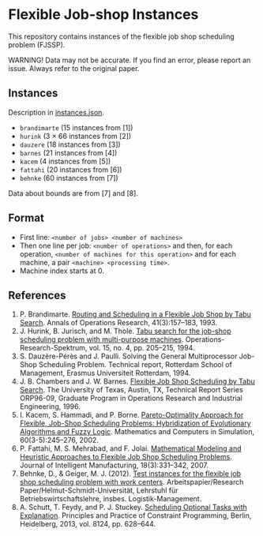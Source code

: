# Flexible Job-shop Instances

This repository contains instances of the flexible job shop scheduling problem (FJSSP).

WARNING! Data may not be accurate. If you find an error, please report an issue. Always refer to the original paper.

## Instances

Description in [instances.json](instances.json).

- `brandimarte` (15 instances from [1])
- `hurink` (3 × 66 instances from [2])
- `dauzere` (18 instances from [3])
- `barnes` (21 instances from [4])
- `kacem` (4 instances from [5])
- `fattahi` (20 instances from [6])
- `behnke` (60 instances from [7])

Data about bounds are from [7] and [8].

## Format

- First line: `<number of jobs> <number of machines>`
- Then one line per job: `<number of operations>` and then, for each operation, `<number of machines for this operation>` and for each machine, a pair `<machine> <processing time>`.
- Machine index starts at 0.

## References

1. P. Brandimarte. [Routing and Scheduling in a Flexible Job Shop by Tabu Search](https://doi.org/10.1007/BF02023073). Annals of Operations Research, 41(3):157–183, 1993.
2. J. Hurink, B. Jurisch, and M. Thole. [Tabu search for the job-shop scheduling problem with multi-purpose machines](https://doi.org/10.1007/BF01719451). Operations-Research-Spektrum, vol. 15, no. 4, pp. 205–215, 1994.
3. S. Dauzère-Pérès and J. Paulli. Solving the General Multiprocessor Job-Shop Scheduling Problem. Technical report, Rotterdam School of Management, Erasmus Universiteit Rotterdam, 1994.
4. J. B. Chambers and J. W. Barnes. [Flexible Job Shop Scheduling by Tabu Search](https://doi.org/10.1080/07408179508936739). The University of Texas, Austin, TX, Technical Report Series ORP96-09, Graduate Program in Operations Research and Industrial Engineering, 1996.
5. I. Kacem, S. Hammadi, and P. Borne. [Pareto-Optimality Approach for Flexible, Job-Shop Scheduling Problems: Hybridization of Evolutionary Algorithms and Fuzzy Logic](https://doi.org/10.1016/S0378-4754%2802%2900019-8). Mathematics and Computers in Simulation, 60(3-5):245–276, 2002.
6. P. Fattahi, M. S. Mehrabad, and F. Jolai. [Mathematical Modeling and Heuristic Approaches to Flexible Job Shop Scheduling Problems](https://doi.org/10.1007/s10845-007-0026-8). Journal of Intelligent Manufacturing, 18(3):331–342, 2007.
7. Behnke, D., & Geiger, M. J. (2012). [Test instances for the flexible job shop scheduling problem with work centers](https://openhsu.ub.hsu-hh.de/entities/publication/436). Arbeitspapier/Research Paper/Helmut-Schmidt-Universität, Lehrstuhl für Betriebswirtschaftslehre, insbes. Logistik-Management.
8. A. Schutt, T. Feydy, and P. J. Stuckey. [Scheduling Optional Tasks with Explanation](https://doi.org/10.1007/978-3-642-40627-0_47). Principles and Practice of Constraint Programming, Berlin, Heidelberg, 2013, vol. 8124, pp. 628–644.
